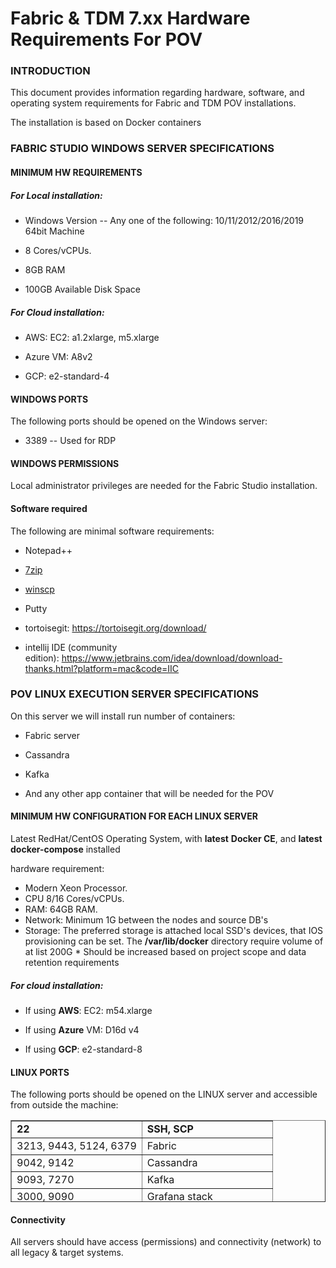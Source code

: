 # Fabric & TDM 7.xx Hardware Requirements For POV

### INTRODUCTION 

This document provides information regarding hardware, software, and operating system requirements for Fabric and TDM POV installations.

The installation is based on Docker containers

### FABRIC STUDIO WINDOWS SERVER SPECIFICATIONS 

#### MINIMUM HW REQUIREMENTS 

##### For Local installation:

-   Windows Version -- Any one of the following: 10/11/2012/2016/2019 64bit Machine

-   8 Cores/vCPUs.

-   8GB RAM

-   100GB Available Disk Space

##### For Cloud installation:

-   AWS: EC2: a1.2xlarge, m5.xlarge

-   Azure VM: A8v2

-   GCP: e2-standard-4

#### WINDOWS PORTS 

The following ports should be opened on the Windows server:

-   3389 -- Used for RDP

#### WINDOWS PERMISSIONS 

Local administrator privileges are needed for the Fabric Studio installation.

#### Software required 

The following are minimal software requirements:

-   Notepad++

-   [7zip](http://www.7-zip.org/download.html)

-   [winscp](https://winscp.net/eng/download.php)

-   Putty

-   tortoisegit: <https://tortoisegit.org/download/>

-   intellij IDE (community edition): <https://www.jetbrains.com/idea/download/download-thanks.html?platform=mac&code=IIC>

### POV LINUX EXECUTION SERVER SPECIFICATIONS

On this server we will install run number of containers:

-   Fabric server

-   Cassandra

-   Kafka

-   And any other app container that will be needed for the POV

#### MINIMUM HW CONFIGURATION FOR EACH LINUX SERVER 

Latest RedHat/CentOS Operating System, with **latest** **Docker CE**, and **latest** **docker-compose** installed

hardware requirement:

-   Modern Xeon Processor.
-   CPU 8/16 Cores/vCPUs.
-   RAM: 64GB RAM.
-   Network: Minimum 1G between the nodes and source DB's
-   Storage: The preferred storage is attached local SSD's devices, that IOS provisioning can be set.
    The **/var/lib/docker** directory require volume of at list 200G
    \* Should be increased based on project scope and data retention requirements

##### For cloud installation:

-   If using **AWS**: EC2: m54.xlarge

-   If using **Azure** VM: D16d v4

-   If using **GCP**: e2-standard-8

#### LINUX PORTS 

The following ports should be opened on the LINUX server and accessible from outside the machine:

<table style="border-collapse: collapse; width: 100%; height: 131px;" border="1">
<tbody>
<tr style="height: 18px;">
<td style="width: 50%; height: 18px;"><strong>22</strong></td>
<td style="width: 50%; height: 18px;"><strong>SSH, SCP</strong></td>
</tr>
<tr style="height: 18px;">
<td style="width: 50%; height: 18px;">3213, 9443, 5124, 6379</td>
<td style="width: 50%; height: 18px;">Fabric</td>
</tr>
<tr style="height: 18px;">
<td style="width: 50%; height: 18px;">9042, 9142</td>
<td style="width: 50%; height: 18px;">Cassandra</td>
</tr>
<tr style="height: 18px;">
<td style="width: 50%; height: 18px;">9093, 7270</td>
<td style="width: 50%; height: 18px;">Kafka</td>
</tr>
<tr style="height: 18px;">
<td style="width: 50%; height: 18px;">3000, 9090</td>
<td style="width: 50%; height: 18px;">Grafana stack</td>
</tr>
</tbody>
</table>



#### Connectivity 

All servers should have access (permissions) and connectivity (network) to all legacy & target systems.


